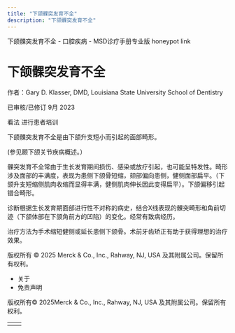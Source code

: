 ```yaml
---
title: "下颌髁突发育不全"
description: "下颌髁突发育不全"
---
```


﻿下颌髁突发育不全 \- 口腔疾病 \- MSD诊疗手册专业版 honeypot link

# 下颌髁突发育不全

作者：Gary D. Klasser, DMD, Louisiana State University School of Dentistry

已审核/已修订 9月 2023

看法 进行患者培训

下颌髁突发育不全是由下颌升支短小而引起的面部畸形。

(参见颞下颌关节疾病概述。）

髁突发育不全常由于生长发育期间损伤、感染或放疗引起，也可能呈特发性。畸形涉及面部的丰满度，表现为患侧下颌骨短缩，颏部偏向患侧，健侧面部扁平。（下颌升支短缩侧肌肉收缩而显得丰满，健侧肌肉伸长因此变得扁平）。下颌偏移引起错合畸形。

诊断根据生长发育期面部进行性不对称的病史，结合X线表现的髁突畸形和角前切迹（下颌体部在下颌角前方的凹陷）的变化。经常有致病经历。

治疗方法为手术缩短健侧或延长患侧下颌骨。术前牙齿矫正有助于获得理想的治疗效果。



版权所有 © 2025
Merck & Co., Inc., Rahway, NJ, USA 及其附属公司。保留所有权利。

- 关于
- 免责声明

版权所有© 2025Merck & Co., Inc., Rahway, NJ, USA 及其附属公司。保留所有权利。

|     |     |
| --- | --- |
|  |  |